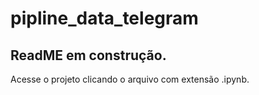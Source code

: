 # pipline_data_telegram

## ReadME em construção.

Acesse o projeto clicando o arquivo com extensão .ipynb.
